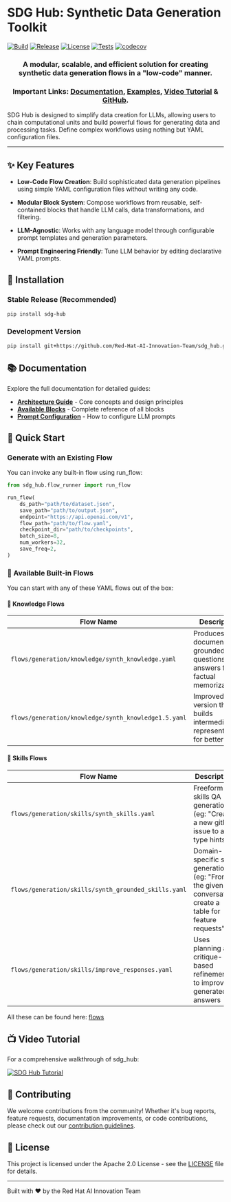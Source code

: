 # SDG Hub: Synthetic Data Generation Toolkit

[![Build](https://github.com/Red-Hat-AI-Innovation-Team/sdg_hub/actions/workflows/pypi.yaml/badge.svg?branch=main)](https://github.com/Red-Hat-AI-Innovation-Team/sdg_hub/actions/workflows/pypi.yaml)
[![Release](https://img.shields.io/github/v/release/Red-Hat-AI-Innovation-Team/sdg_hub)](https://github.com/Red-Hat-AI-Innovation-Team/sdg_hub/releases)
[![License](https://img.shields.io/github/license/Red-Hat-AI-Innovation-Team/sdg_hub)](https://github.com/Red-Hat-AI-Innovation-Team/sdg_hub/blob/main/LICENSE)
[![Tests](https://github.com/Red-Hat-AI-Innovation-Team/sdg_hub/actions/workflows/test.yml/badge.svg)](https://github.com/Red-Hat-AI-Innovation-Team/sdg_hub/actions/workflows/test.yml)
[![codecov](https://codecov.io/gh/Red-Hat-AI-Innovation-Team/sdg_hub/graph/badge.svg?token=SP75BCXWO2)](https://codecov.io/gh/Red-Hat-AI-Innovation-Team/sdg_hub)

<html>
    <h3 align="center">
      A modular, scalable, and efficient solution for creating synthetic data generation flows in a "low-code" manner.
    </h3>
    <h3 align="center">
      Important Links:
      <a href="docs/">Documentation</a>, 
      <a href="examples/">Examples</a>,
      <a href="https://www.youtube.com/watch?v=aGKCViWjAmA">Video Tutorial</a> &
      <a href="https://github.com/Red-Hat-AI-Innovation-Team/sdg_hub">GitHub</a>.
    </h3>
</html>

SDG Hub is designed to simplify data creation for LLMs, allowing users to chain computational units and build powerful flows for generating data and processing tasks. Define complex workflows using nothing but YAML configuration files.

---

## ✨ Key Features

- **Low-Code Flow Creation**: Build sophisticated data generation pipelines using
  simple YAML configuration files without writing any code.

- **Modular Block System**: Compose workflows from reusable, self-contained
  blocks that handle LLM calls, data transformations, and filtering.

- **LLM-Agnostic**: Works with any language model through configurable
  prompt templates and generation parameters.

- **Prompt Engineering Friendly**: Tune LLM behavior by editing declarative YAML prompts.

## 🚀 Installation

### Stable Release (Recommended)

```bash
pip install sdg-hub
```

### Development Version

```bash
pip install git+https://github.com/Red-Hat-AI-Innovation-Team/sdg_hub.git
```

## 📚 Documentation

Explore the full documentation for detailed guides:

* **[Architecture Guide](docs/architecture.md)** - Core concepts and design principles
* **[Available Blocks](docs/blocks.md)** - Complete reference of all blocks
* **[Prompt Configuration](docs/prompts.md)** - How to configure LLM prompts

## 🏁 Quick Start

### Generate with an Existing Flow
You can invoke any built-in flow using run_flow:
```python
from sdg_hub.flow_runner import run_flow

run_flow(
    ds_path="path/to/dataset.json",
    save_path="path/to/output.json",
    endpoint="https://api.openai.com/v1",
    flow_path="path/to/flow.yaml",
    checkpoint_dir="path/to/checkpoints",
    batch_size=8,
    num_workers=32,
    save_freq=2,
)
```

### 📂 Available Built-in Flows

You can start with any of these YAML flows out of the box:

#### 🔎 **Knowledge Flows**

| Flow Name                                            | Description                                                                 |
| ---------------------------------------------------- | --------------------------------------------------------------------------- |
| `flows/generation/knowledge/synth_knowledge.yaml`    | Produces document-grounded questions and answers for factual memorization   |
| `flows/generation/knowledge/synth_knowledge1.5.yaml` | Improved version that builds intermediate representations for better recall |

#### 🧠 **Skills Flows**

| Flow Name                                             | Description                                                                                              |
| ----------------------------------------------------- | -------------------------------------------------------------------------------------------------------- |
| `flows/generation/skills/synth_skills.yaml`           | Freeform skills QA generation (eg: "Create a new github issue to add type hints")                        |
| `flows/generation/skills/synth_grounded_skills.yaml`  | Domain-specific skill generation (eg: "From the given conversation create a table for feature requests") |
| `flows/generation/skills/improve_responses.yaml`      | Uses planning and critique-based refinement to improve generated answers                                 |

All these can be found here: [flows](src/sdg_hub/flows)

## 📺 Video Tutorial

For a comprehensive walkthrough of sdg_hub:

[![SDG Hub Tutorial](https://img.youtube.com/vi/aGKCViWjAmA/0.jpg)](https://www.youtube.com/watch?v=aGKCViWjAmA)

## 🤝 Contributing

We welcome contributions from the community! Whether it's bug reports, feature requests, documentation improvements, or code contributions, please check out our [contribution guidelines](CONTRIBUTING.md).

## 📄 License

This project is licensed under the Apache 2.0 License - see the [LICENSE](LICENSE) file for details.

---

Built with ❤️ by the Red Hat AI Innovation Team
